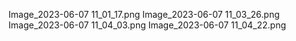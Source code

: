 Image_2023-06-07 11_01_17.png
Image_2023-06-07 11_03_26.png
Image_2023-06-07 11_04_03.png
Image_2023-06-07 11_04_22.png
